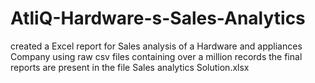 # AtliQ-Hardware-s-Sales-Analytics
created a  Excel report for Sales analysis of a Hardware and appliances Company using raw csv files containing over a million records 
the final reports are present in the file Sales analytics Solution.xlsx
